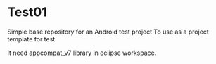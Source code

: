 Test01
======

Simple base repository for an Android test project
To use as a project template for test.

It need appcompat_v7 library in eclipse workspace.
